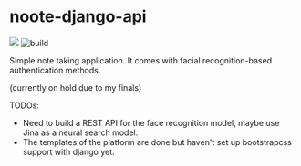 # noote-django-api

![](https://img.shields.io/badge/on-hold-red)
![build](https://github.com/alperiox/noote-django-api/actions/workflows/build.yml/badge.svg)

Simple note taking application. It comes with facial recognition-based authentication methods.

(currently on hold due to my finals)


TODOs:
- Need to build a REST API for the face recognition model, maybe use Jina as a neural search model. 
- The templates of the platform are done but haven't set up bootstrapcss support with django yet.
